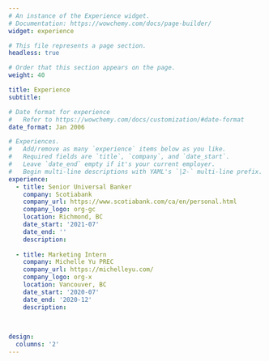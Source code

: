 ```yaml
---
# An instance of the Experience widget.
# Documentation: https://wowchemy.com/docs/page-builder/
widget: experience

# This file represents a page section.
headless: true

# Order that this section appears on the page.
weight: 40

title: Experience
subtitle:

# Date format for experience
#   Refer to https://wowchemy.com/docs/customization/#date-format
date_format: Jan 2006

# Experiences.
#   Add/remove as many `experience` items below as you like.
#   Required fields are `title`, `company`, and `date_start`.
#   Leave `date_end` empty if it's your current employer.
#   Begin multi-line descriptions with YAML's `|2-` multi-line prefix.
experience:
  - title: Senior Universal Banker
    company: Scotiabank
    company_url: https://www.scotiabank.com/ca/en/personal.html
    company_logo: org-gc
    location: Richmond, BC 
    date_start: '2021-07'
    date_end: ''
    description: 
    
  - title: Marketing Intern
    company: Michelle Yu PREC
    company_url: https://michelleyu.com/
    company_logo: org-x
    location: Vancouver, BC
    date_start: '2020-07'
    date_end: '2020-12'
    description: 
    
    

design:
  columns: '2'
---
```

